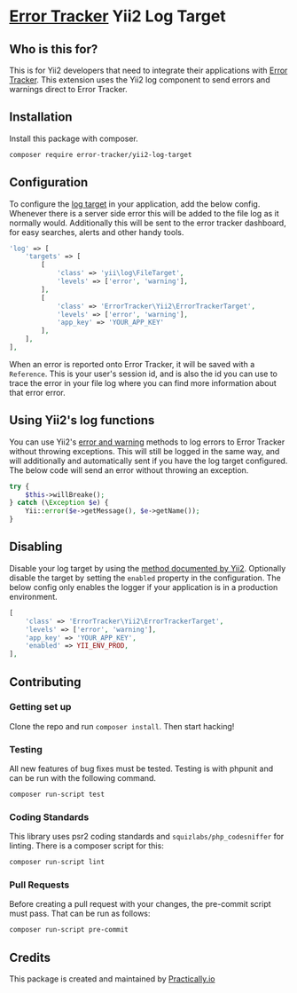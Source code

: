 # [Error Tracker](https://error-tracker.com) Yii2 Log Target

## Who is this for?

This is for Yii2 developers that need to integrate their applications with
[Error Tracker](https://error-tracker.com). This extension uses the Yii2 log
component to send errors and warnings direct to Error Tracker.

## Installation

Install this package with composer.

```bash
composer require error-tracker/yii2-log-target
```

## Configuration

To configure the [log
target](https://www.yiiframework.com/doc/guide/2.0/en/runtime-logging#log-targets)
in your application, add the below config. Whenever there is a
server side error this will be added to the file log as it normally would. Additionally this will be
sent to the error tracker dashboard, for easy searches, alerts and other handy tools.

```php
'log' => [
    'targets' => [
        [
            'class' => 'yii\log\FileTarget',
            'levels' => ['error', 'warning'],
        ],
        [
            'class' => 'ErrorTracker\Yii2\ErrorTrackerTarget',
            'levels' => ['error', 'warning'],
            'app_key' => 'YOUR_APP_KEY'
        ],
    ],
],
```

When an error is reported onto Error Tracker, it will be saved with a
`Reference`. This is your user's session id, and is also the id you can use to
trace the error in your file log where you can find more information about that error
error.

## Using Yii2's log functions

You can use Yii2's [error and
warning](https://www.yiiframework.com/doc/guide/2.0/en/runtime-logging#log-messages)
methods to log errors to Error Tracker without throwing exceptions. This will
still be logged in the same way, and will additionally and automatically sent if you have the log
target configured. The below code will send an error without throwing an
exception.

```php
try {
    $this->willBreake();
} catch (\Exception $e) {
    Yii::error($e->getMessage(), $e->getName());
}
```

## Disabling

Disable your log target by using the [method documented by
Yii2](https://www.yiiframework.com/doc/guide/2.0/en/runtime-logging#toggling-log-targets).
Optionally disable the target by setting the `enabled` property in the
configuration. The below config only enables the logger if your application
is in a production environment.

```php
[
    'class' => 'ErrorTracker\Yii2\ErrorTrackerTarget',
    'levels' => ['error', 'warning'],
    'app_key' => 'YOUR_APP_KEY',
    'enabled' => YII_ENV_PROD,
],
```

## Contributing

### Getting set up

Clone the repo and run `composer install`.
Then start hacking!

### Testing

All new features of bug fixes must be tested. Testing is with phpunit and can
be run with the following command.

```bash
composer run-script test
```

### Coding Standards

This library uses psr2 coding standards and `squizlabs/php_codesniffer` for
linting. There is a composer script for this:

```bash
composer run-script lint
```

### Pull Requests

Before creating a pull request with your changes, the pre-commit script must
pass. That can be run as follows:

```bash
composer run-script pre-commit
```

## Credits

This package is created and maintained by [Practically.io](https://practically.io/)
